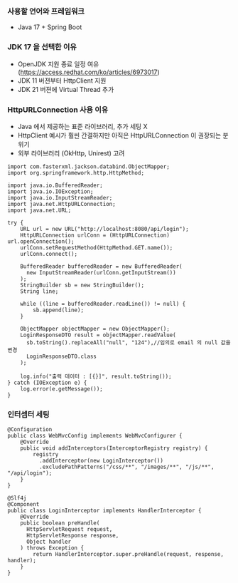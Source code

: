 ### 사용할 언어와 프레임워크
- Java 17 + Spring Boot

### JDK 17 을 선택한 이유
- OpenJDK 지원 종료 일정 여유 (https://access.redhat.com/ko/articles/6973017)
- JDK 11 버젼부터 HttpClient 지원
- JDK 21 버젼에 Virtual Thread 추가

### HttpURLConnection 사용 이유
- Java 에서 제공하는 표준 라이브러리, 추가 세팅 X
- HttpClient 예시가 훨씬 간결하지만 아직은 HttpURLConnection 이 권장되는 분위기
- 외부 라이브러리 (OkHttp, Unirest) 고려
```
import com.fasterxml.jackson.databind.ObjectMapper;
import org.springframework.http.HttpMethod;

import java.io.BufferedReader;
import java.io.IOException;
import java.io.InputStreamReader;
import java.net.HttpURLConnection;
import java.net.URL;

try {
    URL url = new URL("http://localhost:8080/api/login");
    HttpURLConnection urlConn = (HttpURLConnection) url.openConnection();
    urlConn.setRequestMethod(HttpMethod.GET.name());
    urlConn.connect();

    BufferedReader bufferedReader = new BufferedReader(
      new InputStreamReader(urlConn.getInputStream())
    );
    StringBuilder sb = new StringBuilder();
    String line;

    while ((line = bufferedReader.readLine()) != null) {
        sb.append(line);
    }

    ObjectMapper objectMapper = new ObjectMapper();
    LoginResponseDTO result = objectMapper.readValue(
      sb.toString().replaceAll("null", "124"),//임의로 email 의 null 값을 변경
      LoginResponseDTO.class
    );

    log.info("출력 데이터 : [{}]", result.toString());
} catch (IOException e) {
    log.error(e.getMessage());
}
```

### 인터셉터 세팅
```
@Configuration
public class WebMvcConfig implements WebMvcConfigurer {
    @Override
    public void addInterceptors(InterceptorRegistry registry) {
        registry
          .addInterceptor(new LoginInterceptor())
          .excludePathPatterns("/css/**", "/images/**", "/js/**", "/api/login");
    }
}

@Slf4j
@Component
public class LoginInterceptor implements HandlerInterceptor {
    @Override
    public boolean preHandle(
      HttpServletRequest request,
      HttpServletResponse response,
      Object handler
    ) throws Exception {
        return HandlerInterceptor.super.preHandle(request, response, handler);
    }
}
```